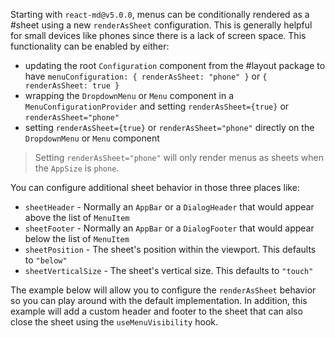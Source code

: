 Starting with `react-md@v5.0.0`, menus can be conditionally rendered as a #sheet
using a new `renderAsSheet` configuration. This is generally helpful for small
devices like phones since there is a lack of screen space. This functionality
can be enabled by either:

- updating the root `Configuration` component from the #layout package to have
  `menuConfiguration: { renderAsSheet: "phone" }` or `{ renderAsSheet: true }`
- wrapping the `DropdownMenu` or `Menu` component in a
  `MenuConfigurationProvider` and setting `renderAsSheet={true}` or
  `renderAsSheet="phone"`
- setting `renderAsSheet={true}` or `renderAsSheet="phone"` directly on the
  `DropdownMenu` or `Menu` component

> Setting `renderAsSheet="phone"` will only render menus as sheets when the
> `AppSize` is `phone`.

You can configure additional sheet behavior in those three places like:

- `sheetHeader` - Normally an `AppBar` or a `DialogHeader` that would appear
  above the list of `MenuItem`
- `sheetFooter` - Normally an `AppBar` or a `DialogFooter` that would appear
  below the list of `MenuItem`
- `sheetPosition` - The sheet's position within the viewport. This defaults to
  `"below"`
- `sheetVerticalSize` - The sheet's vertical size. This defaults to `"touch"`

The example below will allow you to configure the `renderAsSheet` behavior so
you can play around with the default implementation. In addition, this example
will add a custom header and footer to the sheet that can also close the sheet
using the `useMenuVisibility` hook.
